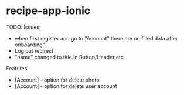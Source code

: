 # recipe-app-ionic

TODO:
Issues:
- when first register and go to "Account" there are no filled data after onboarding"
- Log out redirect
- "name" changed to title in Button/Header etc

Features:
- [Account] - option for delete photo
- [Account] - option for delete user account
